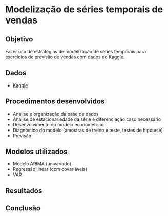 # Modelização de séries temporais de vendas


## Objetivo

Fazer uso de estratégias de modelização de séries temporais para exercícios de previsão de vendas com dados do Kaggle.

## Dados

- [Kaggle](https://www.kaggle.com/datasets/soumyadiptadas/products-sales-timeseries-data)

## Procedimentos desenvolvidos 

- Análise e organização da base de dados
- Análise de estacionariedade da série e diferenciação caso necessário
- Desenvolvimento do modelo econométrico
- Diagnóstico do modelo (amostras de treino e teste, testes de hipótese)
- Previsão

## Modelos utilizados

- Modelo ARIMA (univariado)
- Regressão linear (com covariáveis)
- VAR

## Resultados 

## Conclusão
